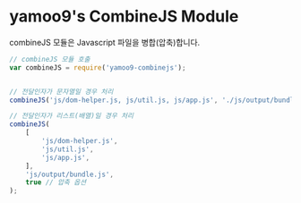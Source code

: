# yamoo9's CombineJS Module

combineJS 모듈은 Javascript 파일을 병합(압축)합니다.

```js
// combineJS 모듈 호출
var combineJS = require('yamoo9-combinejs');


// 전달인자가 문자열일 경우 처리
combineJS('js/dom-helper.js, js/util.js, js/app.js', './js/output/bundle.js');

// 전달인자가 리스트(배열)일 경우 처리
combineJS(
	[
		'js/dom-helper.js',
		'js/util.js',
		'js/app.js',
	],
	'js/output/bundle.js',
	true // 압축 옵션
);
```